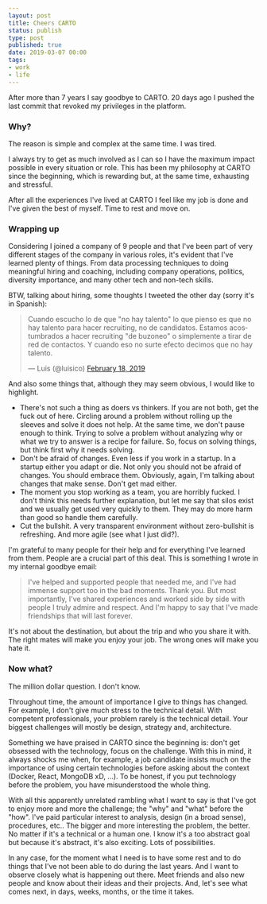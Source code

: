 ```yaml
--- 
layout: post
title: Cheers CARTO
status: publish
type: post
published: true
date: 2019-03-07 00:00
tags: 
- work
- life
---
```


After more than 7 years I say goodbye to CARTO. 20 days ago I pushed the last commit that revoked my privileges in the platform.

### Why?

The reason is simple and complex at the same time. I was tired. 

I always try to get as much involved as I can so I have the maximum impact possible in every situation or role. This has been my philosophy at CARTO since the beginning, which is rewarding but, at the same time, exhausting and stressful.

After all the experiences I've lived at CARTO I feel like my job is done and I've given the best of myself. Time to rest and move on.

### Wrapping up

Considering I joined a company of 9 people and that I've been part of very different stages of the company in various roles, it's evident that I've learned plenty of things. From data processing techniques to doing meaningful hiring and coaching, including company operations, politics, diversity importance, and many other tech and non-tech skills.

BTW, talking about hiring, some thoughts I tweeted the other day (sorry it's in Spanish):

<blockquote class="twitter-tweet" data-lang="en" data-theme="light" data-align="center" data-dnt="false"><p lang="es" dir="ltr">Cuando escucho lo de que &quot;no hay talento&quot; lo que pienso es que no hay talento para hacer recruiting, no de candidatos. Estamos acostumbrados a hacer recruiting &quot;de buzoneo&quot; o simplemente a tirar de red de contactos. Y cuando eso no surte efecto decimos que no hay talento.</p>&mdash; Luis (@luisico) <a href="https://twitter.com/luisico/status/1097554406243995649">February 18, 2019</a></blockquote> <script async src="https://platform.twitter.com/widgets.js" charset="utf-8"></script>

And also some things that, although they may seem obvious, I would like to highlight.

- There's not such a thing as doers vs thinkers. If you are not both, get the fuck out of here. Circling around a problem without rolling up the sleeves and solve it does not help. At the same time, we don't pause enough to think. Trying to solve a problem without analyzing why or what we try to answer is a recipe for failure. So, focus on solving things, but think first why it needs solving.
- Don't be afraid of changes. Even less if you work in a startup. In a startup either you adapt or die. Not only you should not be afraid of changes. You should embrace them. Obviously, again, I'm talking about changes that make sense. Don't get mad either.
- The moment you stop working as a team, you are horribly fucked. I don't think this needs further explanation, but let me say that silos exist and we usually get used very quickly to them. They may do more harm than good so handle them carefully.
- Cut the bullshit. A very transparent environment without zero-bullshit is refreshing. And more agile (see what I just did?). 

I'm grateful to many people for their help and for everything I've learned from them. People are a crucial part of this deal. This is something I wrote in my internal goodbye email:

> I've helped and supported people that needed me, and I've had immense support too in the bad moments. Thank you. But most importantly, I've shared experiences and worked side by side with people I truly admire and respect. And I'm happy to say that I've made friendships that will last forever.

It's not about the destination, but about the trip and who you share it with. The right mates will make you enjoy your job. The wrong ones will make you hate it.

### Now what?

The million dollar question. I don't know.

Throughout time, the amount of importance I give to things has changed. For example, I don't give much stress to the technical detail. With competent professionals, your problem rarely is the technical detail. Your biggest challenges will mostly be design, strategy and, architecture. 

Something we have praised in CARTO since the beginning is: don't get obsessed with the technology, focus on the challenge. With this in mind, it always shocks me when, for example, a job candidate insists much on the importance of using certain technologies before asking about the context (Docker, React, MongoDB xD, ...). To be honest, if you put technology before the problem, you have misunderstood the whole thing.

With all this apparently unrelated rambling what I want to say is that I've got to enjoy more and more the challenge; the "why" and "what" before the "how". I've paid particular interest to analysis, design (in a broad sense), procedures, etc.. The bigger and more interesting the problem, the better. No matter if it's a technical or a human one. I know it's a too abstract goal but because it's abstract, it's also exciting. Lots of possibilities.

In any case, for the moment what I need is to have some rest and to do things that I've not been able to do during the last years. And I want to observe closely what is happening out there. Meet friends and also new people and know about their ideas and their projects. And, let's see what comes next, in days, weeks, months, or the time it takes.
